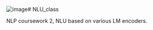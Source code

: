 ![image](https://github.com/pechpo/NLU_class/assets/88359766/b9f14724-a1fd-4cef-bb56-ee3c39b19a38)# NLU_class

NLP coursework 2, NLU based on various LM encoders.
